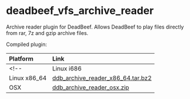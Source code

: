 # deadbeef_vfs_archive_reader

Archive reader plugin for DeadBeef. Allows DeadBeef to play files directly from rar, 7z and gzip archive files.

Compiled plugin:

|Platform | Link |
| :--- | :--- |
<!-- | Linux i686 | [ddb_archive_reader_i686.tar.bz2](https://app.box.com/s/45jeii3a41xn4eaxhyz2hcsrlsleju9c) | -->
| Linux x86_64 | [ddb_archive_reader_x86_64.tar.bz2](https://app.box.com/s/3hm0mebdmh2canm9ikgppxdhgu7v6mmy) |
| OSX | [ddb_archive_reader_osx.zip](https://app.box.com/s/5htfrf10489bihyi4g3g74n555qkiefj) |

